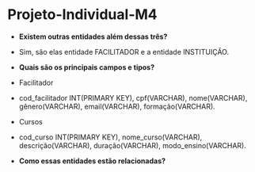 # Projeto-Individual-M4

- **Existem outras entidades além dessas três?**
- Sim, são elas entidade FACILITADOR e a entidade INSTITUIÇÃO.

- **Quais são os principais campos e tipos?**
- Facilitador 
- cod_facilitador INT(PRIMARY KEY), cpf(VARCHAR), nome(VARCHAR), gênero(VARCHAR), email(VARCHAR), formação(VARCHAR).

- Cursos
- cod_curso INT(PRIMARY KEY), nome_curso(VARCHAR), descrição(VARCHAR), duração(VARCHAR), modo_ensino(VARCHAR).



- **Como essas entidades estão relacionadas?**
